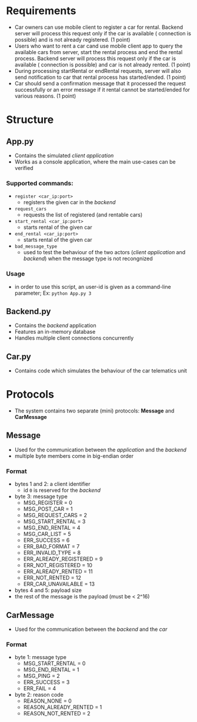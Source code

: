 # Requirements
- Car owners can use mobile client to register a car for rental. Backend server will process this request only if the car is available ( connection is possible) and is not already registered. (1 point)
- Users who want to rent a car cand use mobile client app to query the available cars from server, start the rental process and end the rental process. Backend server will process this request only if the car is available ( connection is possible) and car is not already rented. (1 point)
- During processing startRental or endRental requests, server will also send notification to car that rental process has started/ended. (1 point)
- Car should send a confirmation message that it processed the request successfully or an error message if it rental cannot be started/ended for various reasons. (1 point)

# Structure
## App.py
- Contains the simulated *client application*
- Works as a console application, where the main use-cases can be verified
### Supported commands:
- `register <car_ip:port>`
    - registers the given car in the *backend*
- `request_cars`
    - requests the list of registered (and rentable cars)
- `start_rental <car_ip:port>`
    - starts rental of the given car
- `end_rental <car_ip:port>`
    - starts rental of the given car
- `bad_message_type`
    - used to test the behaviour of the two actors (*client application* and *backend*) when the message type is not recongnized
### Usage
- in order to use this script, an user-id is given as a command-line parameter; Ex: `python App.py 3`
## Backend.py
- Contains the *backend* application
- Features an in-memory database
- Handles multiple client connections concurrently
## Car.py
- Contains code which simulates the behaviour of the car telematics unit

# Protocols
- The system contains two separate (mini) protocols: **Message** and **CarMessage**
## Message
- Used for the communication between the *application* and the *backend*
- multiple byte members come in big-endian order
### Format
- bytes 1 and 2: a client identifier
    - id `0` is reserved for the *backend*
- byte 3: message type
    - MSG_REGISTER = 0
    - MSG_POST_CAR = 1
    - MSG_REQUEST_CARS = 2
    - MSG_START_RENTAL = 3
    - MSG_END_RENTAL = 4
    - MSG_CAR_LIST = 5
    - ERR_SUCCESS = 6
    - ERR_BAD_FORMAT = 7
    - ERR_INVALID_TYPE = 8
    - ERR_ALREADY_REGISTERED = 9
    - ERR_NOT_REGISTERED = 10
    - ERR_ALREADY_RENTED = 11
    - ERR_NOT_RENTED = 12
    - ERR_CAR_UNAVAILABLE = 13
- bytes 4 and 5: payload size
- the rest of the message is the payload (must be < 2^16)
## CarMessage
- Used for the communication between the *backend* and the *car*
### Format
- byte 1: message type
    - MSG_START_RENTAL = 0
    - MSG_END_RENTAL = 1
    - MSG_PING = 2
    - ERR_SUCCESS = 3
    - ERR_FAIL = 4
- byte 2: reason code
    - REASON_NONE = 0
    - REASON_ALREADY_RENTED = 1
    - REASON_NOT_RENTED = 2
